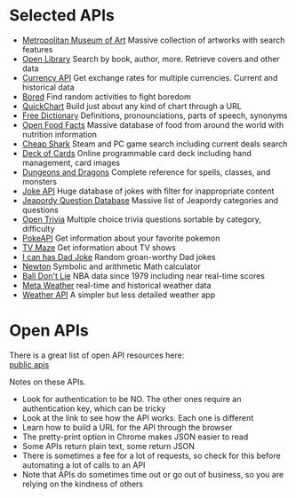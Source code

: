 # Selected APIs

<ul>
    <li>
      <a href = "https://metmuseum.github.io/">Metropolitan Museum of Art</a>
      Massive collection of artworks with search features</li>
    <li>
      <a href = "https://openlibrary.org/developers/api">Open Library</a>
      Search by book, author, more.  Retrieve covers and other data</li>
    <li>
      <a href = "https://github.com/fawazahmed0/currency-api#readme">Currency API</a>
      Get exchange rates for multiple currencies. Current and historical data</li>
    <li>
      <a href = "https://www.boredapi.com/">Bored</a>
      Find random activities to fight boredom</li>
    <li>
      <a href = "https://quickchart.io/">QuickChart</a>
      Build just about any kind of chart through a URL</li>
    <li>
      <a href = "https://dictionaryapi.dev/">Free Dictionary</a>
      Definitions, pronounciations, parts of speech, synonyms</li>
    <li>
      <a href = "https://world.openfoodfacts.org/data">Open Food Facts</a>
      Massive database of food from around the world with nutrition information</li>
    <li>
      <a href = "https://www.cheapshark.com/api">Cheap Shark</a>
      Steam and PC game search including current deals search</li>
    <li>
      <a href = "http://deckofcardsapi.com/">Deck of Cards</a>
      Online programmable card deck including hand management, card images</li>
    <li>
      <a href = "https://www.dnd5eapi.co/docs/">Dungeons and Dragons</a>
      Complete reference for spells, classes, and monsters</li>
    <li>
      <a href = "https://sv443.net/jokeapi/v2/">Joke API</a>
      Huge database of jokes with filter for inappropriate content</li>
    <li>
      <a href = "http://jservice.io/">Jeapordy Question Database</a>
      Massive list of Jeapordy categories and questions</li>
    <li>
      <a href = "https://opentdb.com/api_config.php">Open Trivia</a>
      Multiple choice trivia questions sortable by category, difficulty</li>
    <li>
      <a href = "https://pokeapi.co/">PokeAPI</a>
      Get information about your favorite pokemon</li>
    <li>
      <a href = "http://www.tvmaze.com/api">TV Maze</a>
      Get information about TV shows</li>
    <li>
      <a href = "https://icanhazdadjoke.com/api">I can has Dad Joke</a>
      Random groan-worthy Dad jokes</li>
    <li>
      <a href = "https://newton.vercel.app/">Newton</a>
      Symbolic and arithmetic Math calculator</li>
    <li>
      <a href = "https://balldontlie.io/">Ball Don't Lie</a>
      NBA data since 1979 including near real-time scores</li>
    <li>
      <a href = "https://www.metaweather.com/api/">Meta Weather</a>
      real-time and historical weather data</li>
    <li>
      <a href = "https://github.com/robertoduessmann/weather-api">Weather API</a>
      A simpler but less detailed weather app</a></li>

</ul>

# Open APIs

There is a great list of open API resources here:  
[public apis](https://github.com/public-api-lists/public-api-lists?tab=readme-ov-file)

Notes on these APIs.

* Look for authentication to be NO.  The other ones require an authentication key, which can be tricky
* Look at the link to see how the API works. Each one is different
* Learn how to build a URL for the API through the browser
* The pretty-print option in Chrome makes JSON easier to read
* Some APIs return plain text, some return JSON
* There is sometimes a fee for a lot of requests, so check for this before automating a lot of calls to an API
* Note that APIs do sometimes time out or go out of business, so you are relying on the kindness of others


